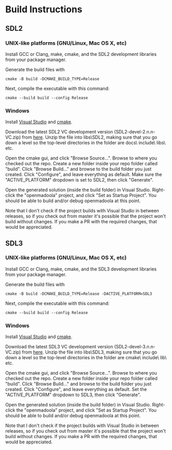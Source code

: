 # Build Instructions

## SDL2

### UNIX-like platforms (GNU/Linux, Mac OS X, etc)

Install GCC or Clang, make, cmake, and the SDL2 development libraries from your package manager.

Generate the build files with
```
cmake -B build -DCMAKE_BUILD_TYPE=Release
```

Next, compile the executable with this command:
```
cmake --build build --config Release
```

### Windows

Install [Visual Studio](https://visualstudio.microsoft.com/downloads/) and [cmake](https://cmake.org/download/).

Download the latest SDL2 VC development version (SDL2-devel-2.n.n-VC.zip) from [here](https://github.com/libsdl-org/SDL/releases). Unzip the file into libs\\SDL2, making sure that you go down a level so the top-level directories in the folder are docs\\ include\\ libs\\ etc.

Open the cmake gui, and click "Browse Source...". Browse to where you checked out the repo. Create a new folder inside your repo folder called "build". Click "Browse Build..." and browse to the build folder you just created. Click "Configure", and leave everything as default. Make sure the "ACTIVE_PLATFORM" dropdown is set to SDL2, then click "Generate".

Open the generated solution (inside the build folder) in Visual Studio. Right-click the "openmadoola" project, and click "Set as Startup Project". You should be able to build and/or debug openmadoola at this point.

Note that I don't check if the project builds with Visual Studio in between releases, so if you check out from master it's possible that the project won't build without changes. If you make a PR with the required changes, that would be appreciated.

## SDL3

### UNIX-like platforms (GNU/Linux, Mac OS X, etc)

Install GCC or Clang, make, cmake, and the SDL3 development libraries from your package manager.

Generate the build files with
```
cmake -B build -DCMAKE_BUILD_TYPE=Release -DACTIVE_PLATFORM=SDL3
```

Next, compile the executable with this command:
```
cmake --build build --config Release
```

### Windows

Install [Visual Studio](https://visualstudio.microsoft.com/downloads/) and [cmake](https://cmake.org/download/).

Download the latest SDL3 VC development version (SDL2-devel-3.n.n-VC.zip) from [here](https://github.com/libsdl-org/SDL/releases). Unzip the file into libs\\SDL3, making sure that you go down a level so the top-level directories in the folder are cmake\\ include\\ lib\\ etc.

Open the cmake gui, and click "Browse Source...". Browse to where you checked out the repo. Create a new folder inside your repo folder called "build". Click "Browse Build..." and browse to the build folder you just created. Click "Configure", and leave everything as default. Set the "ACTIVE_PLATFORM" dropdown to SDL3, then click "Generate".

Open the generated solution (inside the build folder) in Visual Studio. Right-click the "openmadoola" project, and click "Set as Startup Project". You should be able to build and/or debug openmadoola at this point.

Note that I don't check if the project builds with Visual Studio in between releases, so if you check out from master it's possible that the project won't build without changes. If you make a PR with the required changes, that would be appreciated.